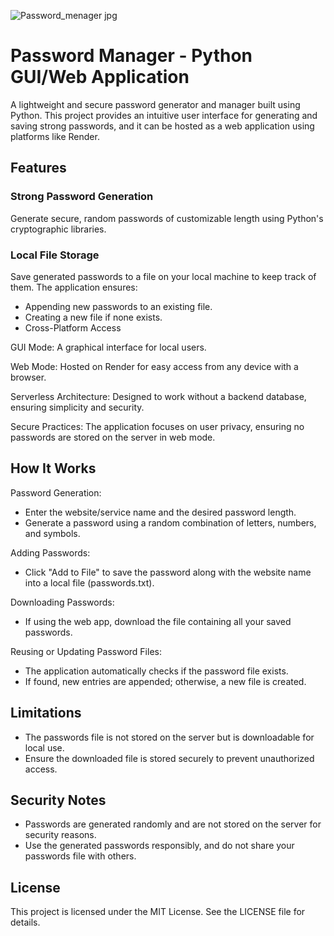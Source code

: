 ![Password_menager jpg](https://github.com/user-attachments/assets/acc9d651-5b69-4d3d-b2b9-1d0b1a74f79e)

# Password Manager - Python GUI/Web Application

A lightweight and secure password generator and manager built using Python. This project provides an intuitive user interface for generating and saving strong passwords, and it can be hosted as a web application using platforms like Render.

## Features

### Strong Password Generation

Generate secure, random passwords of customizable length using Python's cryptographic libraries.

### Local File Storage

Save generated passwords to a file on your local machine to keep track of them. The application ensures:

- Appending new passwords to an existing file.
- Creating a new file if none exists.
- Cross-Platform Access

GUI Mode: A graphical interface for local users.

Web Mode: Hosted on Render for easy access from any device with a browser.

Serverless Architecture:
Designed to work without a backend database, ensuring simplicity and security.

Secure Practices:
The application focuses on user privacy, ensuring no passwords are stored on the server in web mode.

## How It Works

Password Generation:

- Enter the website/service name and the desired password length.
- Generate a password using a random combination of letters, numbers, and symbols.

Adding Passwords:

- Click "Add to File" to save the password along with the website name into a local file (passwords.txt).

Downloading Passwords:

- If using the web app, download the file containing all your saved passwords.

Reusing or Updating Password Files:

- The application automatically checks if the password file exists.
- If found, new entries are appended; otherwise, a new file is created.

## Limitations

- The passwords file is not stored on the server but is downloadable for local use.
- Ensure the downloaded file is stored securely to prevent unauthorized access.

## Security Notes

- Passwords are generated randomly and are not stored on the server for security reasons.
- Use the generated passwords responsibly, and do not share your passwords file with others.

## License

This project is licensed under the MIT License. See the LICENSE file for details.
